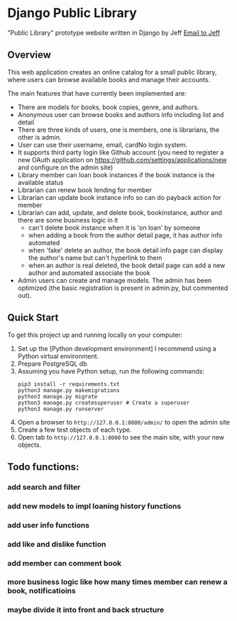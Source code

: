 # Django Public Library

"Public Library" prototype website written in Django by Jeff 
<a href="mailto:liubing009@gmail.com">Email to Jeff</a>


## Overview

This web application creates an online catalog for a small public library, where users can browse available books and manage their accounts.

The main features that have currently been implemented are:

* There are models for books, book copies, genre, and authors.
* Anonymous user can browse books and authors info including list and detail
* There are three kinds of users, one is members, one is librarians, the other is admin.
* User can use their username, email, cardNo login system.
* It supports third party login like Github account (you need to register a new OAuth application on https://github.com/settings/applications/new and configure on the admin site)
* Library member can loan book instances if the book instance is the available status
* Librarian can renew book lending for member
* Librarian can update book instance info so can do payback action for member
* Librarian can add, update, and delete book, bookinstance, author and there are some business logic in it
   * can't delete book instance when it is 'on loan' by someone
   * when adding a book from the author detail page, it has author info automated
   * when 'fake' delete an author, the book detail info page can display the author's name but can't hyperlink to them
   * when an author is real deleted, the book detail page can add a new author and automated associate the book
* Admin users can create and manage models. The admin has been optimized (the basic registration is present in admin.py, but commented out).


## Quick Start

To get this project up and running locally on your computer:
1. Set up the [Python development environment]
   I recommend using a Python virtual environment.
1. Prepare PostgreSQL db
1. Assuming you have Python setup, run the following commands:
   ```
   pip3 install -r requirements.txt
   python3 manage.py makemigrations
   python3 manage.py migrate
   python3 manage.py createsuperuser # Create a superuser
   python3 manage.py runserver
   ```
1. Open a browser to `http://127.0.0.1:8000/admin/` to open the admin site
1. Create a few test objects of each type.
1. Open tab to `http://127.0.0.1:8000` to see the main site, with your new objects.







## Todo functions:
### add search and filter
### add new models to impl loaning history functions
### add user info functions
### add like and dislike function
### add member can comment book
### more business logic like how many times member can renew a book, notificatioins
### maybe divide it into front and back structure
